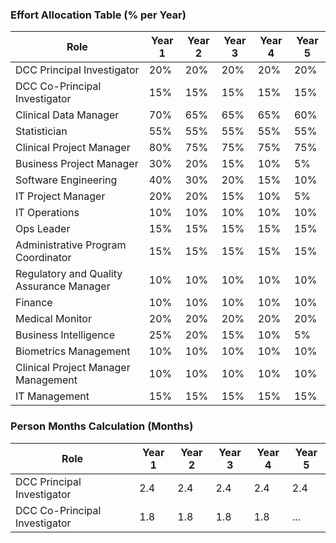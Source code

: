 ### Effort Allocation Table (% per Year)
| Role                                  | Year 1 | Year 2 | Year 3 | Year 4 | Year 5 |
|---------------------------------------|--------|--------|--------|--------|--------|
| DCC Principal Investigator            | 20%    | 20%    | 20%    | 20%    | 20%    |
| DCC Co-Principal Investigator         | 15%    | 15%    | 15%    | 15%    | 15%    |
| Clinical Data Manager                 | 70%    | 65%    | 65%    | 65%    | 60%    |
| Statistician                          | 55%    | 55%    | 55%    | 55%    | 55%    |
| Clinical Project Manager              | 80%    | 75%    | 75%    | 75%    | 75%    |
| Business Project Manager              | 30%    | 20%    | 15%    | 10%    | 5%     |
| Software Engineering                  | 40%    | 30%    | 20%    | 15%    | 10%    |
| IT Project Manager                    | 20%    | 20%    | 15%    | 10%    | 5%     |
| IT Operations                         | 10%    | 10%    | 10%    | 10%    | 10%    |
| Ops Leader                            | 15%    | 15%    | 15%    | 15%    | 15%    |
| Administrative Program Coordinator    | 15%    | 15%    | 15%    | 15%    | 15%    |
| Regulatory and Quality Assurance Manager | 10%    | 10%    | 10%    | 10%    | 10%    |
| Finance                               | 10%    | 10%    | 10%    | 10%    | 10%    |
| Medical Monitor                       | 20%    | 20%    | 20%    | 20%    | 20%    |
| Business Intelligence                 | 25%    | 20%    | 15%    | 10%    | 5%     |
| Biometrics Management                 | 10%    | 10%    | 10%    | 10%    | 10%    |
| Clinical Project Manager Management   | 10%    | 10%    | 10%    | 10%    | 10%    |
| IT Management                         | 15%    | 15%    | 15%    | 15%    | 15%    |

### Person Months Calculation (Months)
| Role                                  | Year 1 | Year 2 | Year 3 | Year 4 | Year 5 |
|---------------------------------------|--------|--------|--------|--------|--------|
| DCC Principal Investigator            | 2.4    | 2.4    | 2.4    | 2.4    | 2.4    |
| DCC Co-Principal Investigator         | 1.8    | 1.8    | 1.8    | 1.8    |...